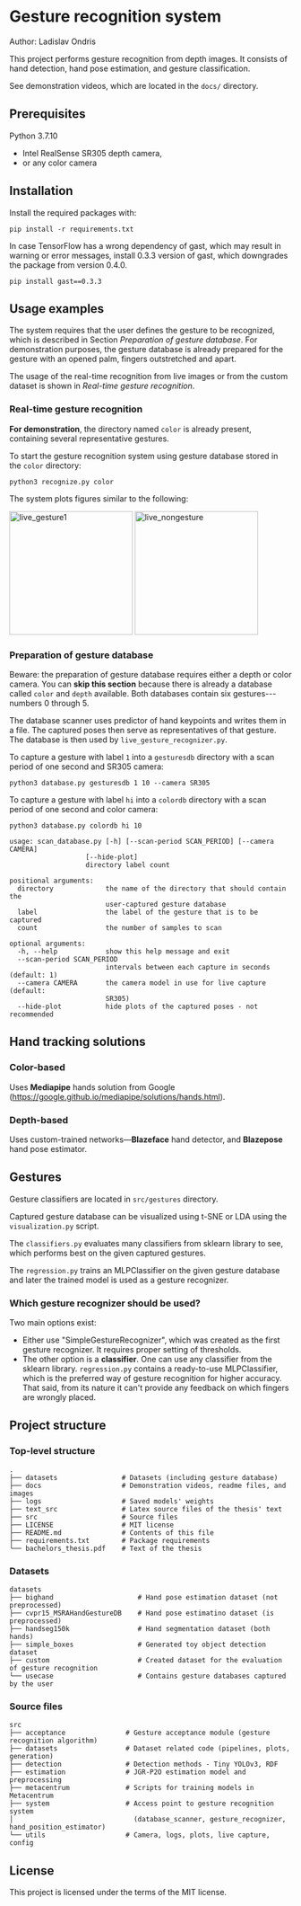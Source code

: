 
# Gesture recognition system
Author: Ladislav Ondris

This project performs gesture recognition from depth images. 
It consists of hand detection, hand pose estimation, and gesture classification.


See demonstration videos, which are located in the `docs/` directory.

## Prerequisites

Python 3.7.10  

* Intel RealSense SR305 depth camera,
* or any color camera


## Installation

Install the required packages with:  
```
pip install -r requirements.txt
```

In case TensorFlow has a wrong dependency of gast, which may result in warning
or error messages, install 0.3.3 version of gast, which downgrades the package from version 0.4.0.

```
pip install gast==0.3.3
```

## Usage examples

The system requires that the user defines the gesture to be recognized, which
is described in Section *Preparation of gesture database*. For demonstration purposes,
the gesture database is already prepared for the gesture with an opened palm, 
fingers outstretched and apart.  

The usage of the real-time recognition from live images or from the custom dataset is shown in 
*Real-time gesture recognition*.

### Real-time gesture recognition

**For demonstration**, the directory named `color` is already present,
containing several representative gestures.

To start the gesture recognition system using gesture database stored in 
the `color` directory:  

```
python3 recognize.py color
```

The system plots figures similar to the following:  
<p float="left">
    <img src="./docs/readme/" alt="live_gesture1" width="220"/>
    <img src="./docs/readme/" alt="live_nongesture" width="220"/>
</p>


### Preparation of gesture database

Beware: the preparation of gesture database requires either a depth or color camera. 
You can **skip this section** because there is already a database 
called `color` and `depth` available. Both databases contain six gestures---numbers 0 through 5.

The database scanner uses predictor of hand keypoints and writes them
in a file. The captured poses then serve as representatives of that gesture.
The database is then used by `live_gesture_recognizer.py`.

To capture a gesture with label `1` into a `gesturesdb` directory with a scan
period of one second and SR305 camera:  
```
python3 database.py gesturesdb 1 10 --camera SR305
```

To capture a gesture with label `hi` into a `colordb` directory with a scan 
period of one second and color camera:
```
python3 database.py colordb hi 10
```

```
usage: scan_database.py [-h] [--scan-period SCAN_PERIOD] [--camera CAMERA]
                   [--hide-plot]
                   directory label count

positional arguments:
  directory             the name of the directory that should contain the
                        user-captured gesture database
  label                 the label of the gesture that is to be captured
  count                 the number of samples to scan

optional arguments:
  -h, --help            show this help message and exit
  --scan-period SCAN_PERIOD
                        intervals between each capture in seconds (default: 1)
  --camera CAMERA       the camera model in use for live capture (default:
                        SR305)
  --hide-plot           hide plots of the captured poses - not recommended
```

## Hand tracking solutions

### Color-based

Uses **Mediapipe** hands solution from Google (https://google.github.io/mediapipe/solutions/hands.html).

### Depth-based

Uses custom-trained networks—**Blazeface** hand detector, and **Blazepose** hand pose estimator.



## Gestures

Gesture classifiers are located in `src/gestures` directory.

Captured gesture database can be visualized using t-SNE or LDA using the `visualization.py` script.

The `classifiers.py` evaluates many classifiers from sklearn library to see,
which performs best on the given captured gestures.

The `regression.py` trains an MLPClassifier on the given gesture database
and later the trained model is used as a gesture recognizer. 

### Which gesture recognizer should be used?

Two main options exist:
* Either use "SimpleGestureRecognizer", which was 
created as the first gesture recognizer. It requires proper setting of thresholds.
* The other option is a **classifier**. One can use any classifier from the sklearn library.
`regression.py` contains a ready-to-use MLPClassifier, which is the preferred way 
of gesture recognition for higher accuracy. That said, from its nature it can't
provide any feedback on which fingers are wrongly placed.



## Project structure

### Top-level structure

    .
    ├── datasets                # Datasets (including gesture database)
    ├── docs                    # Demonstration videos, readme files, and images 
    ├── logs                    # Saved models' weights
    ├── text_src                # Latex source files of the thesis' text
    ├── src                     # Source files
    ├── LICENSE                 # MIT license
    ├── README.md               # Contents of this file
    ├── requirements.txt        # Package requirements 
    └── bachelors_thesis.pdf    # Text of the thesis

### Datasets

    datasets
    ├── bighand                     # Hand pose estimation dataset (not preprocessed)
    ├── cvpr15_MSRAHandGestureDB    # Hand pose estimatino dataset (is preprocessed)
    ├── handseg150k                 # Hand segmentation dataset (both hands)
    ├── simple_boxes                # Generated toy object detection dataset
    ├── custom                      # Created dataset for the evaluation of gesture recognition
    └── usecase                     # Contains gesture databases captured by the user 

### Source files

    src
    ├── acceptance               # Gesture acceptance module (gesture recognition algorithm)
    ├── datasets                 # Dataset related code (pipelines, plots, generation)
    ├── detection                # Detection methods - Tiny YOLOv3, RDF
    ├── estimation               # JGR-P2O estimation model and preprocessing
    ├── metacentrum              # Scripts for training models in Metacentrum
    ├── system                   # Access point to gesture recognition system 
    │                              (database_scanner, gesture_recognizer, hand_position_estimator)
    └── utils                    # Camera, logs, plots, live capture, config

## License

This project is licensed under the terms of the MIT license.

